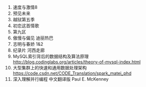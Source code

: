 1. 速度与激情8
2. 预见未来
3. 越狱第五季
4. 初恋这首情歌 
5. 第九区
6. 傲慢与偏见 迪丽热巴
7. 志明与春娇 1&2
8. 纪录片 河西走廊
9. MySQL索引背后的数据结构及算法原理 http://blog.codinglabs.org/articles/theory-of-mysql-index.html
10. 大型集群上的快速和通用数据处理架构 https://code.csdn.net/CODE_Translation/spark_matei_phd
11. 深入理解并行编程 中文翻译版 Paul E. McKenney